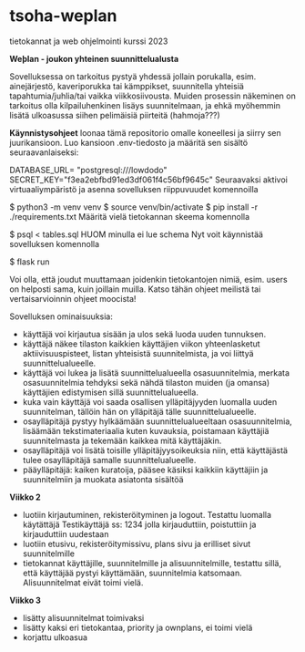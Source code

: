 # tsoha-weplan
tietokannat ja web ohjelmointi kurssi 2023 


**Weþlan - joukon yhteinen suunnittelualusta**

Sovelluksessa on tarkoitus pystyä yhdessä jollain porukalla, esim. ainejärjestö, kaveriporukka tai kämppikset, suunnitella yhteisiä tapahtumia/juhlia/tai vaikka viikkosiivousta. Muiden prosessin näkeminen on tarkoitus olla kilpailuhenkinen lisäys suunnitelmaan, ja ehkä myöhemmin lisätä ulkoasussa siihen pelimäisiä piirteitä (hahmoja???)

**Käynnistysohjeet**
loonaa tämä repositorio omalle koneellesi ja siirry sen juurikansioon. Luo kansioon .env-tiedosto ja määritä sen sisältö seuraavanlaiseksi:

DATABASE_URL= "postgresql:///lowdodo"
SECRET_KEY="f3ea2ebfbd91ed3df061f4c56bf9645c"
Seuraavaksi aktivoi virtuaaliympäristö ja asenna sovelluksen riippuvuudet komennoilla

$ python3 -m venv venv
$ source venv/bin/activate
$ pip install -r ./requirements.txt
Määritä vielä tietokannan skeema komennolla

$ psql < tables.sql HUOM minulla ei lue schema
Nyt voit käynnistää sovelluksen komennolla

$ flask run

Voi olla, että joudut muuttamaan joidenkin tietokantojen nimiä, esim. users on helposti sama, kuin joillain muilla. Katso tähän ohjeet meilistä tai vertaisarvioinnin ohjeet moocista! 



Sovelluksen ominaisuuksia: 

- käyttäjä voi kirjautua sisään ja ulos sekä luoda uuden tunnuksen.
- käyttäjä näkee tilaston kaikkien käyttäjien viikon yhteenlasketut aktiivisuuspisteet, listan yhteisistä suunnitelmista, ja voi liittyä suunnittelualueelle.
- käyttäjä voi lukea ja lisätä suunnittelualueella osasuunnitelmia, merkata osasuunnitelmia tehdyksi sekä nähdä tilaston muiden (ja omansa) käyttäjien edistymisen sillä suunnittelualueella.
- kuka vain käyttäjä voi saada osallisen ylläpitäjyyden luomalla uuden suunnitelman, tällöin hän on ylläpitäjä tälle suunnittelualueelle.
- osaylläpitäjä pystyy hylkäämään suunnittelualueeltaan osasuunnitelmia, lisäämään tekstimateriaalia kuten kuvauksia, poistamaan käyttäjiä suunnitelmasta ja tekemään kaikkea mitä käyttäjäkin.
- osaylläpitäjä voi lisätä toisille ylläpitäjyysoikeuksia niin, että käyttäjästä tulee osaylläpitäjä samalle suunnittelualueelle. 
- pääylläpitäjä: kaiken kuratoija, pääsee käsiksi kaikkiin käyttäjiin ja suunnitelmiin ja muokata asiatonta sisältöä

  


**Viikko 2**
- luotiin kirjautuminen, rekisteröityminen ja logout. Testattu luomalla käytättäjä Testikäyttäjä ss: 1234 jolla kirjauduttiin, poistuttiin ja kirjauduttiin uudestaan
- luotiin etusivu, rekisteröitymissivu, plans sivu ja erilliset sivut suunnitelmille
- tietokannat käyttäjille, suunnitelmille ja alisuunnitelmille, testattu sillä, että käyttäjää pystyi käyttämään, suunnitelmia katsomaan. Alisuunnitelmat eivät toimi vielä.

**Viikko 3**
- lisätty alisuunnitelmat toimivaksi
- lisätty kaksi eri tietokantaa, priority ja ownplans, ei toimi vielä
- korjattu ulkoasua



